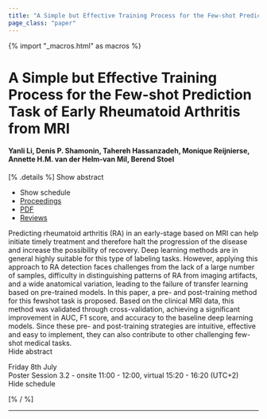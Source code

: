 ```yaml
---
title: "A Simple but Effective Training Process for the Few-shot Prediction Task of Early Rheumatoid Arthritis from MRI"
page_class: "paper"
---
```


{% import "_macros.html" as macros %}

# A Simple but Effective Training Process for the Few-shot Prediction Task of Early Rheumatoid Arthritis from MRI

#### Yanli Li, Denis P. Shamonin, Tahereh Hassanzadeh, Monique Reijnierse, Annette H.M. van der Helm-van Mil, Berend Stoel

[% .details %]
<a class="toggle_visibility" data-selector=".abstract" data-level="3">Show abstract</a>
- <a class="toggle_visibility" data-selector=".schedule" data-level="3">Show schedule</a>
- <a href="">Proceedings</a>
- <a href="https://openreview.net/pdf?id=8fk23e6ftYP">PDF</a>
- <a href="https://openreview.net/forum?id=8fk23e6ftYP">Reviews</a>

<p>
    <span class="abstract">
        Predicting rheumatoid arthritis (RA) in an early-stage based on MRI can help initiate timely treatment and therefore halt the progression of the disease and increase the possibility of recovery. Deep learning methods are in general highly suitable for this type of labeling tasks. However, applying this approach to RA detection faces challenges from the lack of a large number of samples, difficulty in distinguishing patterns of RA from imaging artifacts, and a wide anatomical variation, leading to the failure of transfer learning based on pre-trained models. In this paper, a pre- and post-training method for this fewshot task is proposed. Based on the clinical MRI data, this method was validated through cross-validation, achieving a significant improvement in AUC, F1 score, and accuracy to the baseline deep learning models. Since these pre- and post-training strategies are intuitive, effective and easy to implement, they can also contribute to other challenging few-shot medical tasks.
        <br>
        <span class="actions"><a class="toggle_visibility" data-level="2">Hide abstract</a></span>
    </span>
</p>

<p>
    <span class="schedule">
        Friday 8th July<br>Poster Session 3.2 - onsite 11:00 - 12:00, virtual 15:20 - 16:20 (UTC+2)
        <br>
        <span class="actions"><a class="toggle_visibility" data-level="2">Hide schedule</a></span>
    </span>
</p>

[% / %]


---
<!-- { macros.presentation('', '', 720, 450) } -->
